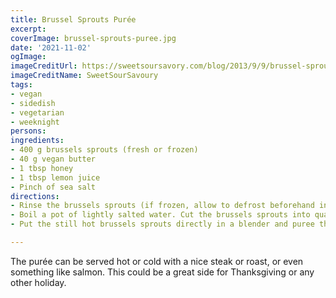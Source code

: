 ```yaml
---
title: Brussel Sprouts Purée
excerpt:
coverImage: brussel-sprouts-puree.jpg
date: '2021-11-02'
ogImage:
imageCreditUrl: https://sweetsoursavory.com/blog/2013/9/9/brussel-sprouts-pure
imageCreditName: SweetSourSavoury 
tags:
- vegan
- sidedish
- vegetarian
- weeknight
persons: 
ingredients:
- 400 g brussels sprouts (fresh or frozen)
- 40 g vegan butter
- 1 tbsp honey
- 1 tbsp lemon juice
- Pinch of sea salt
directions:
- Rinse the brussels sprouts (if frozen, allow to defrost beforehand in cold water).
- Boil a pot of lightly salted water. Cut the brussels sprouts into quarters and blanch for about 2 minutes until they are tender, but not overcooked.
- Put the still hot brussels sprouts directly in a blender and puree them with cold butter, sea salt, pepper, honey and lemon juice.

---
```


The purée can be served hot or cold with a nice steak or roast, or even something like salmon. This could be a great side for Thanksgiving or any other holiday.
